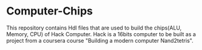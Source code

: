 # Computer-Chips
This repository contains Hdl files that are used to build the chips(ALU, Memory, CPU) of Hack Computer. 
Hack is a 16bits computer to be built as a project from a coursera course "Building a modern computer Nand2tetris".
